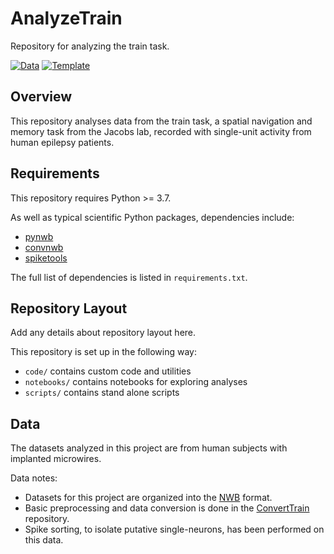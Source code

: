 # AnalyzeTrain

Repository for analyzing the train task.

[![Data](https://img.shields.io/badge/data-ConvertTrain-lightgrey)](https://github.com/HSUPipeline/ConvertTrain)
[![Template](https://img.shields.io/badge/template-HSUPipeline/AnalyzeTEMPLATE-yellow.svg)](https://github.com/HSUPipeline/AnalyzeTEMPLATE)

## Overview

This repository analyses data from the train task, a spatial navigation and memory task from the Jacobs lab, recorded with single-unit activity from human epilepsy patients.

## Requirements

This repository requires Python >= 3.7.

As well as typical scientific Python packages, dependencies include:
- [pynwb](https://github.com/NeurodataWithoutBorders/pynwb)
- [convnwb](https://github.com/HSUPipeline/convnwb)
- [spiketools](https://github.com/spiketools/spiketools)

The full list of dependencies is listed in `requirements.txt`.

## Repository Layout

Add any details about repository layout here.

This repository is set up in the following way:
- `code/` contains custom code and utilities
- `notebooks/` contains notebooks for exploring analyses
- `scripts/` contains stand alone scripts

## Data

The datasets analyzed in this project are from human subjects with implanted microwires.

Data notes:
- Datasets for this project are organized into the [NWB](https://www.nwb.org/) format.
- Basic preprocessing and data conversion is done in the [ConvertTrain](https://github.com/HSUpipeline/ConvertTrain) repository.
- Spike sorting, to isolate putative single-neurons, has been performed on this data.
